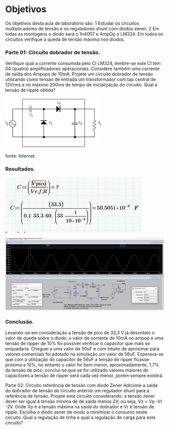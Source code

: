# Objetivos

Os objetivos desta aula de laboratório são:
1 Estudar os circuitos multiplicadores de tensão e os reguladores shunt com diodos zener;
2 Em todas as montagens o diodo será o 1n4007 e AmpOp o LM324.
Em todos os circuitos verifique a queda de tensão máxima nos diodos.

### Parte 01: Circuito dobrador de tensão.
Verifique qual a corrente consumida pelo CI LM324, lembre-se este CI tem 04 (quatro)
amplificadores operacionais. Considere também uma corrente de saída dos Ampops de 10mA.
Projete um circuito dobrador de tensão utilizando como tensão de entrada um transformador com
tap central de 12Vrms e no máximo 200ms de tempo de inicialização do circuito.
Qual a tensão de ripple obtida?

![dobrador de tensão](/Imagens/parte3/dobradordetensao.JPG)

fonte: Internet.

### Resultados.


![dobrador de tensão](/Imagens/parte3/capacitor.JPG)

![dobrador de tensão](/Imagens/parte3/dobradordetensaocomcarga.JPG)

### Conclusão.
Levando-se em consideração a tensão de pico de 33,3 V já desontato o valor de queda sobre o diodo, o valor de corrente de 10mA no ampop e uma tensão de ripper de 10%  foi possível verificar o capacitor que mais se enquadaria. Cheguei a uma valor de 50uF e com intuito de aproximar para valores comerciais foi adotado na simulação um valor de 56uF.
Esperava-se que com a utilização do capacitor de 56uF a tensão de ripper ficasse próxima a 10%, no entanto o valor foi bem menor, aproximadamente, 1,7% da tensão de pico.
conclui-se que se for utilizado  valores maiores de capacitores a tensão de ripper será cada vez menor, porém sempre existirá.




Parte 02: Circuito referência de tensão com diodo Zener
Adicione a saída do dobrador de tensão do circuito anterior um regulador shunt para a referência de
tensão.
Projete este circuito considerando:
a tensão zener dever ser igual á tensão mínima de de saída menos 2V, ou seja, Vz = Vp -Vr -2V.
Onde Vp é a tensão máxima na saída do dobrador e Vr é tensão de ripple.
Escolha o diodo zener de modo a minimizar o consumo neste circuito.
Qual a regulação de linha e qual a regulação de carga para este circuito?
